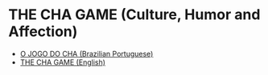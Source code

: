 # THE CHA GAME (Culture, Humor and Affection)

* [O JOGO DO CHA (Brazilian Portuguese)](docs/cha_pt-BR.txt)
* [THE CHA GAME (English)](docs/cha_en-US.txt)
